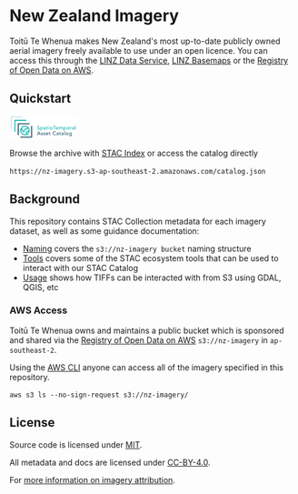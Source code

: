 # New Zealand Imagery

Toitū Te Whenua makes New Zealand's most up-to-date publicly owned aerial imagery freely available to use under an open licence. You can access this through the [LINZ Data Service](https://data.linz.govt.nz/data/category/aerial-photos/?s=n), [LINZ Basemaps](https://basemaps.linz.govt.nz/#@-41.8899962,174.0492437,z5) or the [Registry of Open Data on AWS](https://registry.opendata.aws/nz-imagery/).

## Quickstart

[<img src="./docs/img/stac-logo.png" width="120" />](https://stacindex.org/catalogs/nz-imagery#/)

Browse the archive with [STAC Index](https://stacindex.org/catalogs/nz-imagery#/) or access the catalog directly 

```https://nz-imagery.s3-ap-southeast-2.amazonaws.com/catalog.json```


## Background

This repository contains STAC Collection metadata for each imagery dataset, as well as some guidance documentation:

- [Naming](docs/naming.md) covers the `s3://nz-imagery bucket` naming structure
- [Tools](docs/tools.md) covers some of the STAC ecosystem tools that can be used to interact with our STAC Catalog
- [Usage](docs/usage.md) shows how TIFFs can be interacted with from S3 using GDAL, QGIS, etc

### AWS Access

Toitū Te Whenua owns and maintains a public bucket which is sponsored and shared via the [Registry of Open Data on AWS](https://registry.opendata.aws/nz-imagery/) `s3://nz-imagery` in `ap-southeast-2`.

Using the [AWS CLI](https://aws.amazon.com/cli/) anyone can access all of the imagery specified in this repository.

```
aws s3 ls --no-sign-request s3://nz-imagery/
```

## License

Source code is licensed under [MIT](LICENSE).

All metadata and docs are licensed under [CC-BY-4.0](https://creativecommons.org/licenses/by/4.0/).

For [more information on imagery attribution](https://www.linz.govt.nz/products-services/data/licensing-and-using-data/attributing-elevation-or-aerial-imagery-data).
